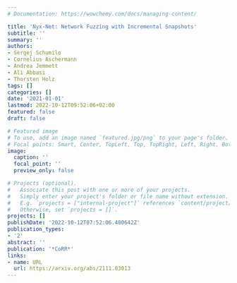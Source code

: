 ```yaml
---
# Documentation: https://wowchemy.com/docs/managing-content/

title: 'Nyx-Net: Network Fuzzing with Incremental Snapshots'
subtitle: ''
summary: ''
authors:
- Sergej Schumilo
- Cornelius Aschermann
- Andrea Jemmett
- Ali Abbasi
- Thorsten Holz
tags: []
categories: []
date: '2021-01-01'
lastmod: 2022-10-12T09:52:06+02:00
featured: false
draft: false

# Featured image
# To use, add an image named `featured.jpg/png` to your page's folder.
# Focal points: Smart, Center, TopLeft, Top, TopRight, Left, Right, BottomLeft, Bottom, BottomRight.
image:
  caption: ''
  focal_point: ''
  preview_only: false

# Projects (optional).
#   Associate this post with one or more of your projects.
#   Simply enter your project's folder or file name without extension.
#   E.g. `projects = ["internal-project"]` references `content/project/deep-learning/index.md`.
#   Otherwise, set `projects = []`.
projects: []
publishDate: '2022-10-12T07:52:06.480642Z'
publication_types:
- '2'
abstract: ''
publication: '*CoRR*'
links:
- name: URL
  url: https://arxiv.org/abs/2111.03013
---
```


